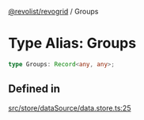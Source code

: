 [@revolist/revogrid](README.md) / Groups

# Type Alias: Groups

```ts
type Groups: Record<any, any>;
```

## Defined in

[src/store/dataSource/data.store.ts:25](https://github.com/revolist/revogrid/blob/7c04a51ec5214ac7292502c14a49e3fb70d452cb/src/store/dataSource/data.store.ts#L25)
